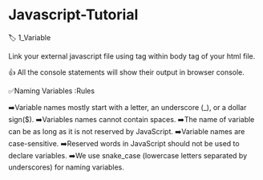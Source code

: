 # Javascript-Tutorial


🏷️ 1_Variable
   
   Link your external javascript file using <script src="file_name.js"></script> tag within body tag of your html file.
  
 👍 All the console statements will show their output in browser console.

✅Naming Variables :Rules 

 ➡️Variable names mostly start with a letter, an underscore (_), or a dollar sign($).
 ➡️Variables names cannot contain spaces.
 ➡️The name of variable can be as long as it is not reserved by JavaScript.
 ➡️Variable names are case-sensitive.
 ➡️Reserved words in JavaScript should not be used to declare variables.
 ➡️We use snake_case (lowercase letters separated by underscores) for naming variables.



